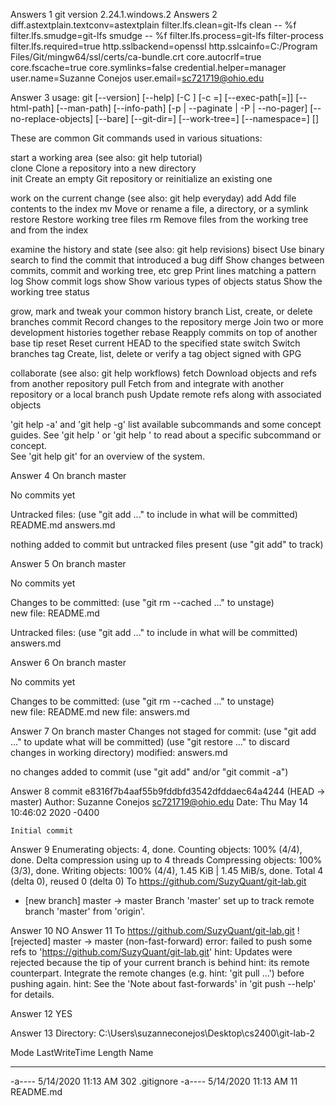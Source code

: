 Answers 1 git version 2.24.1.windows.2
Answers 2
diff.astextplain.textconv=astextplain
filter.lfs.clean=git-lfs clean -- %f
filter.lfs.smudge=git-lfs smudge -- %f
filter.lfs.process=git-lfs filter-process
filter.lfs.required=true
http.sslbackend=openssl
http.sslcainfo=C:/Program Files/Git/mingw64/ssl/certs/ca-bundle.crt
core.autocrlf=true
core.fscache=true
core.symlinks=false
credential.helper=manager
user.name=Suzanne Conejos
user.email=sc721719@ohio.edu

Answer 3
usage: git [--version] [--help] [-C <path>] [-c <name>=<value>]
           [--exec-path[=<path>]] [--html-path] [--man-path] [--info-path]
           [-p | --paginate | -P | --no-pager] [--no-replace-objects] [--bare]
           [--git-dir=<path>] [--work-tree=<path>] [--namespace=<name>]
           <command> [<args>]

These are common Git commands used in various situations:

start a working area (see also: git help tutorial)    
   clone     Clone a repository into a new directory  
   init      Create an empty Git repository or reinitialize an existing one

work on the current change (see also: git help everyday)
   add       Add file contents to the index
   mv        Move or rename a file, a directory, or a 
symlink
   restore   Restore working tree files
   rm        Remove files from the working tree and from the index

examine the history and state (see also: git help revisions)
   bisect    Use binary search to find the commit that introduced a bug
   diff      Show changes between commits, commit and 
working tree, etc
   grep      Print lines matching a pattern
   log       Show commit logs
   show      Show various types of objects
   status    Show the working tree status

grow, mark and tweak your common history
   branch    List, create, or delete branches
   commit    Record changes to the repository
   merge     Join two or more development histories together
   rebase    Reapply commits on top of another base tip
   reset     Reset current HEAD to the specified state
   switch    Switch branches
   tag       Create, list, delete or verify a tag object signed with GPG

collaborate (see also: git help workflows)
   fetch     Download objects and refs from another repository
   pull      Fetch from and integrate with another repository or a local branch
   push      Update remote refs along with associated 
objects

'git help -a' and 'git help -g' list available subcommands and some
concept guides. See 'git help <command>' or 'git help 
<concept>'
to read about a specific subcommand or concept.       
See 'git help git' for an overview of the system.  

Answer 4
On branch master

No commits yet

Untracked files:
  (use "git add <file>..." to include in what will be 
committed)
        README.md
        answers.md

nothing added to commit but untracked files present (use "git add" to track)

Answer 5
On branch master

No commits yet

Changes to be committed:
  (use "git rm --cached <file>..." to unstage)        
        new file:   README.md

Untracked files:
  (use "git add <file>..." to include in what will be 
committed)
        answers.md

Answer 6
On branch master

No commits yet

Changes to be committed:
  (use "git rm --cached <file>..." to unstage)        
        new file:   README.md
        new file:   answers.md

Answer 7
On branch master
Changes not staged for commit:
  (use "git add <file>..." to update what will be committed)
  (use "git restore <file>..." to discard changes in working directory)
        modified:   answers.md

no changes added to commit (use "git add" and/or "git 
commit -a")

Answer 8
commit e8316f7b4aaf55b9fddbfd3542dfddaec64a4244 (HEAD 
-> master)
Author: Suzanne Conejos <sc721719@ohio.edu>
Date:   Thu May 14 10:46:02 2020 -0400

    Initial commit

Answer 9
Enumerating objects: 4, done.
Counting objects: 100% (4/4), done.
Delta compression using up to 4 threads
Compressing objects: 100% (3/3), done.
Writing objects: 100% (4/4), 1.45 KiB | 1.45 MiB/s, done.
Total 4 (delta 0), reused 0 (delta 0)
To https://github.com/SuzyQuant/git-lab.git
 * [new branch]      master -> master
Branch 'master' set up to track remote branch 'master' from 'origin'.

Answer 10 NO
Answer 11
To https://github.com/SuzyQuant/git-lab.git
 ! [rejected]        master -> master (non-fast-forward)
error: failed to push some refs to 'https://github.com/SuzyQuant/git-lab.git'
hint: Updates were rejected because the tip of your current branch is behind
hint: its remote counterpart. Integrate the remote changes (e.g.
hint: 'git pull ...') before pushing again.
hint: See the 'Note about fast-forwards' in 'git push 
--help' for details.

Answer 12 YES

Answer 13
Directory: C:\Users\suzanneconejos\Desktop\cs2400\git-lab-2


Mode                LastWriteTime         Length Name
----                -------------         ------ ----
-a----        5/14/2020  11:13 AM            302 .gitignore
-a----        5/14/2020  11:13 AM             11 README.md